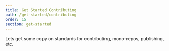 ```yaml
---
title: Get Started Contributing
path: /get-started/contributing
order: 15
section: get-started
---
```


Lets get some copy on standards for contributing, mono-repos, publishing, etc.
